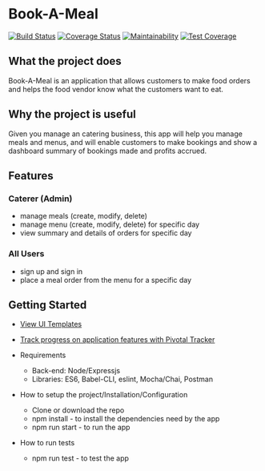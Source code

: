 # Book-A-Meal

[![Build Status](https://travis-ci.org/ozimos/Book-A-Meal.svg?branch=157119216-CI-codeCoverage-dummy)](https://travis-ci.org/ozimos/Book-A-Meal)
[![Coverage Status](https://coveralls.io/repos/github/ozimos/Book-A-Meal/badge.svg?branch=157119216-CI-codeCoverage-dummy)](https://coveralls.io/github/ozimos/Book-A-Meal?branch=157119216-CI-codeCoverage-dummy)
[![Maintainability](https://api.codeclimate.com/v1/badges/77dae76840f23281165a/maintainability)](https://codeclimate.com/github/ozimos/Book-A-Meal/maintainability)
[![Test Coverage](https://api.codeclimate.com/v1/badges/77dae76840f23281165a/test_coverage)](https://codeclimate.com/github/ozimos/Book-A-Meal/test_coverage)

## What the project does

Book-A-Meal is an application that allows customers to make food orders and helps the food
vendor know what the customers want to eat.

## Why the project is useful

Given you manage an catering business, this app will help you manage meals and menus, and will enable customers to make bookings and show a dashboard summary of bookings made and profits accrued.

## Features

### Caterer (Admin)

* manage meals (create, modify, delete)
* manage menu (create, modify, delete) for specific day
* view summary and details of orders for specific day

### All Users

* sign up and sign in
* place a meal order from the menu for a specific day

## Getting Started

* [View UI Templates](<https://ozimos.github.io/Book-A-Meal/UI> "Github Project Hosting")

* [Track progress on application features with Pivotal Tracker](<https://www.pivotaltracker.com/n/projects/2165548> "Pivotal Tracker Project")
* Requirements

    * Back-end: Node/Expressjs
    * Libraries: ES6, Babel-CLI, eslint, Mocha/Chai, Postman

* How to setup the project/Installation/Configuration

  * Clone or download the repo
  * npm install - to install the dependencies need by the app
  * npm run start - to run the app

* How to run tests

  * npm run test - to test the app
